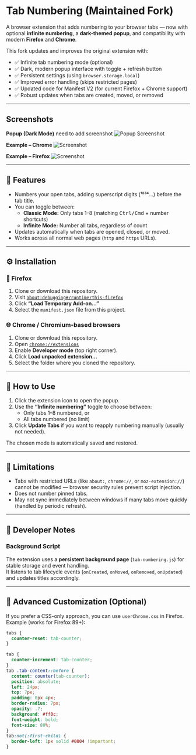 # Tab Numbering (Maintained Fork)

A browser extension that adds numbering to your browser tabs — now with optional **infinite numbering**, a **dark-themed popup**, and compatibility with modern **Firefox** and **Chrome**.

This fork updates and improves the original extension with:
- ✅ Infinite tab numbering mode (optional)
- ✅ Dark, modern popup interface with toggle + refresh button
- ✅ Persistent settings (using `browser.storage.local`)
- ✅ Improved error handling (skips restricted pages)
- ✅ Updated code for Manifest V2 (for current Firefox + Chrome support)
- ✅ Robust updates when tabs are created, moved, or removed

---

## Screenshots

**Popup (Dark Mode)**
need to add screenshot
![Popup Screenshot](./screenshot-popup.png)

**Example – Chrome**
![Screenshot](./screenshot-chrome.png)

**Example – Firefox**
![Screenshot](./screenshot-firefox.png)

---

## 🧩 Features

- Numbers your open tabs, adding superscript digits (¹²³⁴...) before the tab title.  
- You can toggle between:
  - **Classic Mode:** Only tabs 1–8 (matching <kbd>Ctrl/Cmd</kbd> + number shortcuts)
  - **Infinite Mode:** Number all tabs, regardless of count
- Updates automatically when tabs are opened, closed, or moved.
- Works across all normal web pages (`http` and `https` URLs).

---

## ⚙️ Installation

### 🦊 Firefox
1. Clone or download this repository.
2. Visit [`about:debugging#/runtime/this-firefox`](about:debugging#/runtime/this-firefox)
3. Click **“Load Temporary Add-on…”**
4. Select the `manifest.json` file from this project.

### 🌐 Chrome / Chromium-based browsers
1. Clone or download this repository.
2. Open [`chrome://extensions`](chrome://extensions)
3. Enable **Developer mode** (top right corner).
4. Click **Load unpacked extension…**
5. Select the folder where you cloned the repository.

---

## 🧠 How to Use

1. Click the extension icon to open the popup.
2. Use the **“Infinite numbering”** toggle to choose between:
   - Only tabs 1–8 numbered, or
   - All tabs numbered (no limit)
3. Click **Update Tabs** if you want to reapply numbering manually (usually not needed).

The chosen mode is automatically saved and restored.

---

## 🚫 Limitations

- Tabs with restricted URLs (like `about:`, `chrome://`, or `moz-extension://`) cannot be modified — browser security rules prevent script injection.
- Does not number pinned tabs.
- May not sync immediately between windows if many tabs move quickly (handled by periodic refresh).

---

## 🧰 Developer Notes

### Background Script
The extension uses a **persistent background page** (`tab-numbering.js`) for stable storage and event handling.  
It listens to tab lifecycle events (`onCreated`, `onMoved`, `onRemoved`, `onUpdated`) and updates titles accordingly.

---

## 🧩 Advanced Customization (Optional)
If you prefer a CSS-only approach, you can use `userChrome.css` in Firefox.  
Example (works for Firefox 89+):

```css
tabs {
  counter-reset: tab-counter;
}

tab {
  counter-increment: tab-counter;
}
tab .tab-content::before {
  content: counter(tab-counter);
  position: absolute;
  left: 24px;
  top: 7px;
  padding: 0px 4px;
  border-radius: 7px;
  opacity: .7;
  background: #ff0c;
  font-weight: bold;
  font-size: 80%;
}
tab:not(:first-child) {
  border-left: 1px solid #0004 !important;
}
